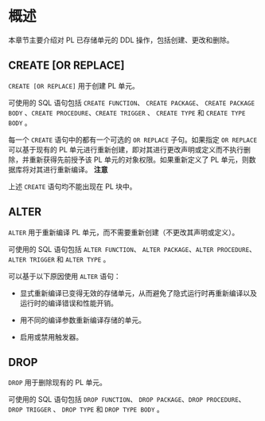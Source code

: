 概述 
=======================

本章节主要介绍对 PL 已存储单元的 DDL 操作，包括创建、更改和删除。

CREATE \[OR REPLACE\] 
------------------------------------------

`CREATE [OR REPLACE]` 用于创建 PL 单元。

可使用的 SQL 语句包括 `CREATE FUNCTION`、
`CREATE PACKAGE`、
`CREATE PACKAGE BODY`
、`CREATE PROCEDURE`、`CREATE TRIGGER` 、
`CREATE TYPE` 和
`CREATE TYPE BODY` 。

每一个 `CREATE` 语句中的都有一个可选的 `OR REPLACE` 子句。如果指定 `OR REPLACE` 可以基于现有的 PL 单元进行重新创建，即对其进行更改声明或定义而不执行删除，并重新获得先前授予该 PL 单元的对象权限。如果重新定义了 PL 单元，则数据库将对其进行重新编译。
**注意**



上述 `CREATE` 语句均不能出现在 PL 块中。

ALTER 
--------------------------

`ALTER` 用于重新编译 PL 单元，而不需要重新创建（不更改其声明或定义）。

可使用的 SQL 语句包括 `ALTER FUNCTION`、
`ALTER PACKAGE`、`ALTER PROCEDURE`、`ALTER TRIGGER` 和
`ALTER TYPE` 。

可以基于以下原因使用 `ALTER` 语句：

* 显式重新编译已变得无效的存储单元，从而避免了隐式运行时再重新编译以及运行时的编译错误和性能开销。

  

* 用不同的编译参数重新编译存储的单元。

  

* 启用或禁用触发器。

  




DROP 
-------------------------

`DROP` 用于删除现有的 PL 单元。

可使用的 SQL 语句包括 `DROP FUNCTION`、
`DROP PACKAGE`、`DROP PROCEDURE`、`DROP TRIGGER` 、
`DROP TYPE` 和
`DROP TYPE BODY` 。
